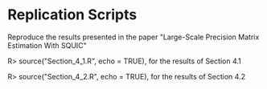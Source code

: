# Replication Scripts

Reproduce the results presented in the paper "Large-Scale Precision Matrix Estimation With SQUIC"

R> source("Section_4_1.R", echo = TRUE), for the results of Section 4.1

R> source("Section_4_2.R", echo = TRUE), for the results of Section 4.2

